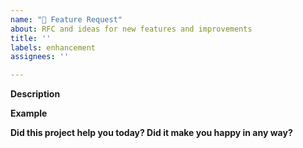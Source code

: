 ```yaml
---
name: "🚀 Feature Request"
about: RFC and ideas for new features and improvements
title: ''
labels: enhancement
assignees: ''

---
```


**Description**
<!-- A clear and concise description of the new feature. -->

**Example**
<!-- A simple example of the new feature in action (include PHP code, sample Markdown, etc.)
     If the new feature changes an existing feature, include a simple before/after comparison. -->

**Did this project help you today? Did it make you happy in any way?**

<!-- Optional: Sometimes we get tired of reading bug reports and working on complex features, so if you have anything positive to share about how this library might have helped you we'd love to hear it! -->
